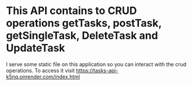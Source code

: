 # This API contains to CRUD operations getTasks, postTask, getSingleTask, DeleteTask and UpdateTask
I serve some static file on this application so you can interact with the crud operations. To access it visit https://tasks-api-k5nq.onrender.com/index.html
